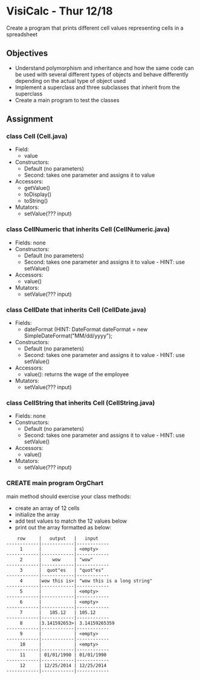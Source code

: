 VisiCalc - Thur 12/18
==============

Create a program that prints different cell values representing cells in a spreadsheet

## Objectives
- Understand polymorphism and inheritance and how the same code can be used with several different types of objects and behave differently depending on the actual type of object used
- Implement a superclass and three subclasses that inherit from the superclass
- Create a main program to test the classes

## Assignment

### class Cell (Cell.java)
- Field: 
  - value
- Constructors:
  - Default (no parameters)
  - Second: takes one parameter and assigns it to value
- Accessors:
  - getValue()
  - toDisplay()
  - toString()
- Mutators:
  - setValue(??? input)
  
### class CellNumeric that inherits Cell (CellNumeric.java)
- Fields: none
- Constructors:
  - Default (no parameters)
  - Second: takes one parameter and assigns it to value - HINT: use setValue()
- Accessors:
  - value()
- Mutators:
  - setValue(??? input)
    
### class CellDate that inherits Cell (CellDate.java)
- Fields:
  - dateFormat (HINT: DateFormat dateFormat = new SimpleDateFormat("MM/dd/yyyy");
- Constructors:
  - Default (no parameters)
  - Second: takes one parameter and assigns it to value - HINT: use setValue()
- Accessors:
  - value(): returns the wage of the employee
- Mutators:
  - setValue(??? input)
  
  
### class CellString that inherits Cell (CellString.java)
- Fields: none
- Constructors:
  - Default (no parameters)
  - Second: takes one parameter and assigns it to value - HINT: use setValue()
- Accessors:
  - value()
- Mutators:
  - setValue(??? input)
  
### CREATE main program OrgChart
main method should exercise your class methods:
- create an array of 12 cells
- initialize the array
- add test values to match the 12 values below
- print out the array formatted as below:

```
    row     |   output   |   input   
------------|------------|------------
     1      |            | <empty>
------------|------------|------------
     2      |    wow     | "wow"
------------|------------|------------
     3      |  quot"es   | "quot"es"
------------|------------|------------
     4      |wow this is>| "wow this is a long string"
------------|------------|------------
     5      |            | <empty>
------------|------------|------------
     6      |            | <empty>
------------|------------|------------
     7      |   105.12   | 105.12
------------|------------|------------
     8      |3.141592653>| 3.14159265359
------------|------------|------------
     9      |            | <empty>
------------|------------|------------
     10     |            | <empty>
------------|------------|------------
     11     | 01/01/1990 | 01/01/1990
------------|------------|------------
     12     | 12/25/2014 | 12/25/2014
------------|------------|------------
```
